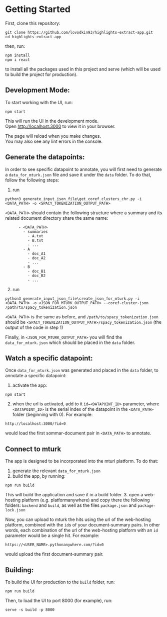 # Getting Started 
First, clone this repository:
```
git clone https://github.com/lovodkin93/highlights-extract-app.git
cd highlights-extract-app
```
then, run:
```
npm install
npm i react
```
to install all the packages used in this project and serve (which will be used to build the project for production).

## Development Mode:
To start working with the UI, run:
```
npm start
```

This will run the UI in the development mode.\
Open [http://localhost:3000](http://localhost:3000) to view it in your browser.

The page will reload when you make changes.\
You may also see any lint errors in the console.

## Generate the datapoints:
In order to see specific datapoint to annotate, you will first need to generate a `data_for_mturk.json` file and save it under the `data` folder.
To do that, follow the following steps:
1. run
```
python3 generate_input_json_file\get_coref_clusters_chr.py -i <DATA_PATH> -o <SPACY_TOKENIZATION_OUTPUT_PATH>
```
`<DATA_PATH>` should contain the following structure where a summary and its related document directory share the same name:
```
      - <DATA_PATH>
        - summaries
          - A.txt
          - B.txt
          - ...
        - A
          - doc_A1
          - doc_A2
          - ...
        - B
          - doc_B1
          - doc_B2
          - ...
```
2. run
```
python3 generate_input_json_file\create_json_for_mturk.py -i <DATA_PATH> -o <JSON_FOR_MTURK_OUTPUT_PATH> --coref-cluster-json /path/to/spacy_tokenization.json
```
`<DATA_PATH>` is the same as before, and `/path/to/spacy_tokenization.json` should be `<SPACY_TOKENIZATION_OUTPUT_PATH>/spacy_tokenization.json` (the output of the code in step 1)

Finally, in `<JSON_FOR_MTURK_OUTPUT_PATH>` you will find the `data_for_mturk.json` which should be placed in the `data` folder.

## Watch a specific datapoint:
Once `data_for_mturk.json` was generated and placed in the `data` folder, to annotate a specific datapoint:
1. activate the app:
```
npm start
```
2. when the url is activated, add to it `id=<DATAPOINT_ID>` parameter, where `<DATAPOINT_ID>` is the serial index of the datapoint in the `<DATA_PATH>` folder (beginning with 0). For example:
```
http://localhost:3000/?id=0
```
would load the first sommar-document pair in `<DATA_PATH>` to annotate.

## Connect to mturk
The app is designed to be incorporated into the mturl platform.
To do that:
1. generate the relevant `data_for_mturk.json`
2. build the app, by running:
```
npm run build
```
This will build the application and save it in a build folder.
3. open a web-hosting platform (e.g. platformanywhere) and copy there the following folders: `backend` and `build`, as well as the files `package.json` and `package-lock.json`

Now, you can upload to mturk the hits using the url of the web-hosting platform, combined with the `id`s of your document-summary pairs. In other words, each combination of the url of the web-hosting platform with an `id` parameter would be a single hit. For example:
```
https://<USER_NAME>.pythonanywhere.com/?id=0
```
would upload the first document-summary pair.
## Building:
To build the UI for production to the `build` folder, run:
```
npm run build
```
Then, to load the UI to port 8000 (for example), run:
```
serve -s build -p 8000
```
